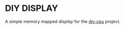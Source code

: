 # DIY DISPLAY

A simple memory mapped *display* for the [diy-cpu](https://github.com/skagra/diy-cpu) project.

